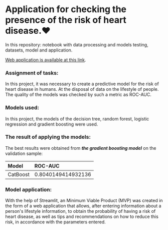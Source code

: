 # Application for checking the presence of the risk of heart disease.:heart:

In this repository: notebook with data processing and models testing, datasets, model and application.

[Web application is available at this link](https://germanbaev-app-for-check-heart-disease-app-6gjtog.streamlit.app/).

### **Assignment of tasks:**

In this project, it was necessary to create a predictive model for the risk of heart disease in humans.
At the disposal of data on the lifestyle of people.
The quality of the models was checked by such a metric as ROC-AUC.

### **Models used:**

In this project, the models of the decision tree, random forest, logistic regression and gradient boosting were used.

### **The result of applying the models:**

The best results were obtained from ***the gradient boosting model*** on the validation sample:

| Model | ROC-AUC |
| :- | :- |
| CatBoost | 0.8040149414932136 |

### **Model application:**

With the help of Streamlit, an Minimum Viable Product (MVP) was created in the form of a web application that allows, after entering information about a person's lifestyle information, to obtain the probability of having a risk of heart disease, as well as tips and recommendations on how to reduce this risk, in accordance with the parameters entered.